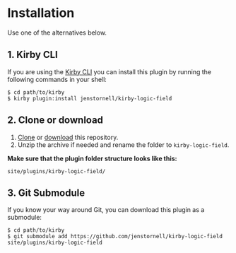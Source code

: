 # Installation

Use one of the alternatives below.

## 1. Kirby CLI

If you are using the [Kirby CLI](https://github.com/getkirby/cli) you can install this plugin by running the following commands in your shell:

```
$ cd path/to/kirby
$ kirby plugin:install jenstornell/kirby-logic-field
```

## 2. Clone or download

1. [Clone](https://github.com/jenstornell/kirby-logic-field.git) or [download](https://github.com/jenstornell/kirby-logic-field/archive/master.zip)  this repository.
2. Unzip the archive if needed and rename the folder to `kirby-logic-field`.

**Make sure that the plugin folder structure looks like this:**

```
site/plugins/kirby-logic-field/
```

## 3. Git Submodule

If you know your way around Git, you can download this plugin as a submodule:

```
$ cd path/to/kirby
$ git submodule add https://github.com/jenstornell/kirby-logic-field site/plugins/kirby-logic-field
```